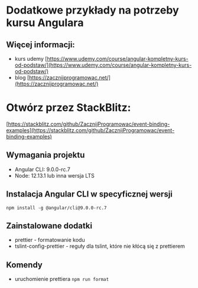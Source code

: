 # Dodatkowe przykłady na potrzeby kursu Angulara

## Więcej informacji:

- kurs udemy [https://www.udemy.com/course/angular-kompletny-kurs-od-podstaw/](https://www.udemy.com/course/angular-kompletny-kurs-od-podstaw/)
- blog [https://zacznijprogramowac.net/](https://zacznijprogramowac.net/)

# Otwórz przez StackBlitz:

[https://stackblitz.com/github/ZacznijProgramowac/event-binding-examples](https://stackblitz.com/github/ZacznijProgramowac/event-binding-examples)

## Wymagania projektu

- Angular CLI: 9.0.0-rc.7
- Node: 12.13.1 lub inna wersja LTS

## Instalacja Angular CLI w specyficznej wersji

`npm install -g @angular/cli@9.0.0-rc.7`

## Zainstalowane dodatki

- prettier - formatowanie kodu
- tslint-config-prettier - reguły dla tslint, które nie kłócą się z prettierem

## Komendy

- uruchomienie prettiera `npm run format`
